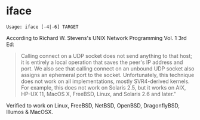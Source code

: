# iface

`Usage: iface [-4|-6] TARGET`

According to Richard W. Stevens's UNIX Network Programming Vol. 1 3rd Ed:

> Calling connect on a UDP socket does not send anything to that host;
> it is entirely a local operation that saves the peer's IP address and port.
> We also see that calling connect on an unbound UDP socket also assigns an
> ephemeral port to the socket.
> Unfortunately, this technique does not work on all implementations, mostly
> SVR4-derived kernels. For example, this does not work on Solaris 2.5, but it
> works on AIX, HP-UX 11, MacOS X, FreeBSD, Linux, and Solaris 2.6 and later."

Verified to work on Linux, FreeBSD, NetBSD, OpenBSD, DragonflyBSD, Illumos & MacOSX.
